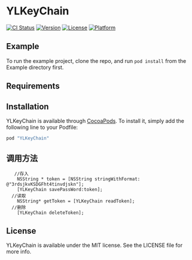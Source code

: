 # YLKeyChain

[![CI Status](http://img.shields.io/travis/dev-wangliugen/YLKeyChain.svg?style=flat)](https://travis-ci.org/dev-wangliugen/YLKeyChain)
[![Version](https://img.shields.io/cocoapods/v/YLKeyChain.svg?style=flat)](http://cocoapods.org/pods/YLKeyChain)
[![License](https://img.shields.io/cocoapods/l/YLKeyChain.svg?style=flat)](http://cocoapods.org/pods/YLKeyChain)
[![Platform](https://img.shields.io/cocoapods/p/YLKeyChain.svg?style=flat)](http://cocoapods.org/pods/YLKeyChain)

## Example

To run the example project, clone the repo, and run `pod install` from the Example directory first.

## Requirements

## Installation

YLKeyChain is available through [CocoaPods](http://cocoapods.org). To install
it, simply add the following line to your Podfile:

```ruby
pod "YLKeyChain"
```

## 调用方法
```
   //存入
    NSString * token = [NSString stringWithFormat: @"3rdsjkvKSDGFht4tinvdjskn"];
    [YLKeyChain savePassWord:token];
  //读取
    NSString* getToken = [YLKeyChain readToken];
  //删除
    [YLKeyChain deleteToken];
```

## License

YLKeyChain is available under the MIT license. See the LICENSE file for more info.
